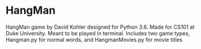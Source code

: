 # HangMan
HangMan game by David Kohler designed for Python 3.6. Made for CS101 at Duke University. Meant to be played in terminal. Includes two game types, Hangman.py for normal words, and HangmanMovies.py for movie titles
